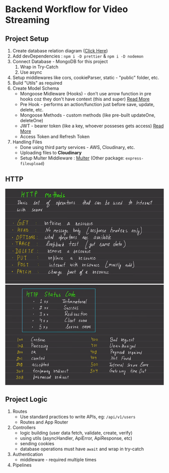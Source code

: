 # Backend Workflow for Video Streaming

## Project Setup
1. Create database relation diagram ([Click Here](https://app.eraser.io/workspace/YtPqZ1VogxGy1jzIDkzj))
2. Add devDependencies : `npm i -D prettier` & `npm i -D nodemon`
3. Connect Database - MongoDB for this project
   1. Wrap in Try-Catch
   2. Use async
4. Setup middlewares like cors, cookieParser, static - "public" folder, etc.
5. Build "Utils" as required
6. Create Model Schema
   - Mongoose Midleware (Hooks) - don't use arrow function in pre hooks coz they don't have context (this and super) [Read More](https://mongoosejs.com/docs/middleware.html)
   - Pre Hook - performs an action/function just before save, update, delete, etc.
   - Mongoose Methods - custom methods (like pre-built updateOne, deleteOne)
   - JWT - bearer token (like a key, whoever posseses gets access) [Read More](https://github.com/auth0/node-jsonwebtoken)
   - Access Token and Refresh Token
7. Handling Files
   - Done using third party services - AWS, Cloudinary, etc.
   - Uploading files to **Cloudinary**
   - Setup Multer Middleware : [Multer](https://github.com/expressjs/multer) (Other package: `express-fileupload`)

## HTTP
![HTTP Methods](image-1.png)
![HTTP Status Code](image.png)

## Project Logic
1. Routes
   - Use standard practices to write APIs, eg: `/api/v1/users`
   - Routes and App Router
2. Controllers
   - logic building (user data fetch, validate, create, verify)
   - using utils (asyncHandler, ApiError, ApiResponse, etc)
   - sending cookies
   - database operations must have `await` and wrap in try-catch
3. Authentication
   - middleware - required multiple times
4. Pipelines